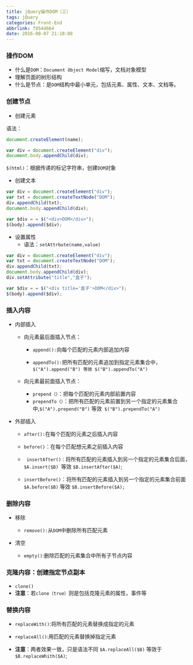 ```yaml
---
title: jQuery操作DOM（三）
tags: jQuery
categories: Front-End
abbrlink: f854d664
date: 2016-08-07 21:10:08
---
```


### 操作DOM
<!--more-->
- 什么是`DOM`：`Document Object Model`缩写，文档对象模型
- 理解页面的树形结构
- 什么是节点：是`DOM`结构中最小单元，包括元素、属性、文本、文档等。
	

### 创建节点

- 创建元素

语法：

```javascript
document.createElement(name);

var div = document.createElement("div");
document.body.appendChild(div);
```
`$(html)`：根据传递的标记字符串，创建`DOM`对象

- 创建文本
		
```javascript
var div = document.createElement("div");
var txt = document.createTextNode("DOM");
div.appendChild(txt);
document.body.appendChild(div);

var $div = = $("<div>DOM</div>");
$(body).append($div);
```
		
- 设置属性
	- 语法：`setAttrbute(name,value)`
		
```javascript
var div = document.createElement("div");
var txt = document.createTextNode("DOM");
div.appendChild(txt);
document.body.appendChild(div);
div.setAttribute("title","盒子");

var $div = = $("<div title='盒子'>DOM</div>");
$(body).append($div);
```
		
### 插入内容

- 内部插入
	- 向元素最后面插入节点：
		- `append():`向每个匹配的元素内部追加内容
		
		- `appendTo():`把所有匹配的元素追加到指定元素集合中，`$("A").append("B") 等效 $("B").appendTo("A")`
		
	- 向元素最前面插入节点：
		- `prepend（）`：把每个匹配的元素内部前置内容
		- `prependTo（）`：把所有匹配的元素前置到另一个指定的元素集合中,`$("A").prepend("B")` 等效` $("B").prependTo("A")`

- 外部插入
    - `after():`在每个匹配的元素之后插入内容

    - `before()`：在每个匹配想元素之前插入内容

    - ` insertAfter()：`将所有匹配的元素插入到另一个指定的元素集合后面，`$A.insert($B) `等效 `$B.insertAfter($A)`;

    - `insertBefore()`：将所有匹配的元素插入到另一个指定的元素集合前面 `$A.before($B)` 等效 `$B.insertBefore($A);`


### 删除内容

- 移除
	- `remove():`从`DOM`中删除所有匹配元素

- 清空
	- `empty()`:删除匹配的元素集合中所有子节点内容

### 克隆内容：创建指定节点副本

- `clone()`
- **注意**：若`clone（true）`则是包括克隆元素的属性，事件等

### 替换内容

- `replaceWith()`:将所有匹配的元素替换成指定的元素
- `replaceAll()`:用匹配的元素替换掉指定元素

- **注意**：两者效果一致，只是语法不同 `$A.replaceAll($B)` 等效于 `$B.replaceWhith($A)`;
